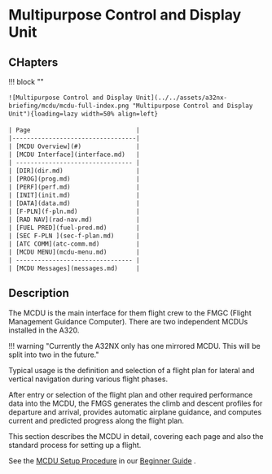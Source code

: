 # Multipurpose Control and Display Unit

<link rel="stylesheet" href="/stylesheets/reported-issues.css">
<link rel="stylesheet" href="/stylesheets/admonitions.css">

## CHapters

!!! block ""

    ![Multipurpose Control and Display Unit](../../assets/a32nx-briefing/mcdu/mcdu-full-index.png "Multipurpose Control and Display Unit"){loading=lazy width=50% align=left}

    | Page                             | 
    |----------------------------------|
    | [MCDU Overview](#)               | 
    | [MCDU Interface](interface.md)   | 
    | -------------------------------- |   
    | [DIR](dir.md)                    | 
    | [PROG](prog.md)                  | 
    | [PERF](perf.md)                  | 
    | [INIT](init.md)                  | 
    | [DATA](data.md)                  | 
    | [F-PLN](f-pln.md)                | 
    | [RAD NAV](rad-nav.md)            | 
    | [FUEL PRED](fuel-pred.md)        | 
    | [SEC F-PLN ](sec-f-plan.md)      | 
    | [ATC COMM](atc-comm.md)          | 
    | [MCDU MENU](mcdu-menu.md)        | 
    | -------------------------------- | 
    | [MCDU Messages](messages.md)     | 

## Description

The MCDU is the main interface for them flight crew to the FMGC (Flight Management Guidance Computer). There are two 
independent MCDUs installed in the A320.

!!! warning "Currently the A32NX only has one mirrored MCDU. This will be split into two in the future."

Typical usage is the definition and selection of a flight plan for lateral and vertical navigation during various 
flight phases.

After entry or selection of the flight plan and other required performance data into the MCDU, the FMGS generates 
the climb and descent profiles for departure and arrival, provides automatic airplane guidance, and computes current 
and predicted progress along the flight plan.

This section describes the MCDU in detail, covering each page and also the standard process for setting up a flight.

See the [MCDU Setup Procedure](../../beginner-guide/preparing-mcdu.md) in our [Beginner Guide](../../beginner-guide/overview.md) .






